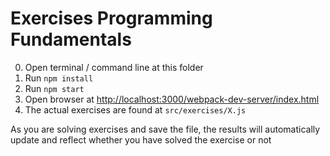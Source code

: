 Exercises Programming Fundamentals
==================================

0. Open terminal / command line at this folder
1. Run `npm install`
2. Run `npm start`
3. Open browser at [http://localhost:3000/webpack-dev-server/index.html](localhost:3000/webpack-dev-server/index.html)
4. The actual exercises are found at `src/exercises/X.js`

As you are solving exercises and save the file, the results will automatically update and reflect whether you have solved the exercise or not
